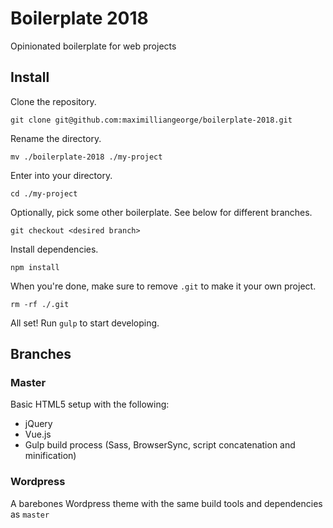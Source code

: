 # Boilerplate 2018
Opinionated boilerplate for web projects

## Install

Clone the repository.

`git clone git@github.com:maximilliangeorge/boilerplate-2018.git`

Rename the directory.

`mv ./boilerplate-2018 ./my-project`

Enter into your directory.

`cd ./my-project`

Optionally, pick some other boilerplate. See below for different branches.

`git checkout <desired branch>`

Install dependencies.

`npm install`

When you're done, make sure to remove `.git` to make it your own project.

`rm -rf ./.git`

All set! Run `gulp` to start developing.


## Branches

### Master

Basic HTML5 setup with the following:
- jQuery
- Vue.js
- Gulp build process (Sass, BrowserSync, script concatenation and minification)

### Wordpress

A barebones Wordpress theme with the same build tools and dependencies as `master`
